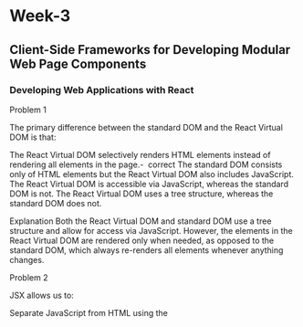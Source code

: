# Week-3


## Client-Side Frameworks for Developing Modular  Web Page Components



 ### Developing Web Applications with React
    
    

 
Problem 1

The primary difference between the standard DOM and the React Virtual DOM is that:


The React Virtual DOM selectively renders HTML elements instead of rendering all elements in the page.-  correct
The standard DOM consists only of HTML elements but the React Virtual DOM also includes JavaScript. 
The React Virtual DOM is accessible via JavaScript, whereas the standard DOM is not.
The React Virtual DOM uses a tree structure, whereas the standard DOM does not.


Explanation
Both the React Virtual DOM and standard DOM use a tree structure and allow for access via JavaScript. However, the elements in the React Virtual DOM are rendered only when needed, as opposed to the standard DOM, which always re-renders all elements whenever anything changes.

Problem 2


JSX allows us to:


Separate JavaScript from HTML using the <script> tag.
    
    
Include HTML within the JavaScript when invoking a React component’s “render” function.-  correct
Render React components anywhere in the HTML page.
Write functions that are invoked when rendering a React component.


Answer
Correct:
JSX is a technology that converts HTML to JavaScript, so that we can then use it in the JavaScript function that renders a React component.
Explanation

Problem 1

The two ways of creating a React component in JavaScript are:


using the React.Component or React.createComponent prototype functions.
using the React.Component or React.createClass prototype functions.
using the React.createClass prototype function, or creating a class that extends React.Component. -  correct
using the React.createComponent prototype function, or creating a class that extends React.Class.


Answer
Correct:
React.createClass is a function that returns an object; the argument is an object that maps properties to functions. In ES6, we can create classes using React.Component as the prototype.


Problem 2


The difference between a React component’s properties and its state is that:


The state can be changed after the component is initialized, but the properties should not be. - correct
The state can be used when the component is rendered, but properties cannot.
The properties are reset every time the component is rendered, but the state maintains its values.
The state is only accessible in the component’s “render” function, but the properties are accessible in all functions.


Answer
Correct:
The properties are set when the component is created, but should not change afterward. On the other hand, the state should change during the component’s lifecycle.

Problem 1

I have implemented a React component that uses a callback function that contains the line: this.state = { value : this.state.value+1 }; I see that the callback function is invoked and this line is executed, but the HTML that uses this.state.value never changes. What code should I instead use to fix this problem?


this.state.value+1;
this.state.value = this.state.value+1;
this.setState({value : this.state.value+1});-  correct
this.setState({value + 1});


Answer
Correct:
this.setState will force the render function to be called so that the component is re-rendered, whereas directly setting this.state will not.

Problem 2

I have a React component called “MyText” that is inserted into the HTML page using the following: 

ReactDOM.render(

  <div><MyText value = "Hi there!" /></div>,
  
  document.getElementById('container')
  
);

 
My component defines a callback function named “modifyText” and I want the function to be invoked when the user places the mouse over the text that is set as a property when this component is created. How should I implement the MyText component’s “render” function?

correct answer


render() {

return(

<span onMouseOver = {this.modifyText.bind(this)}>
    
    {this.props.value}
    
    </span>
);
}


Answer
Correct:
To invoke “modifyText” when the user mouses over this text, we need to bind it to the “onMouseOver” event using this.modifyText.bind(this). To display the text that is set as a property, we use this.props.value; note that the property is named “value”.

